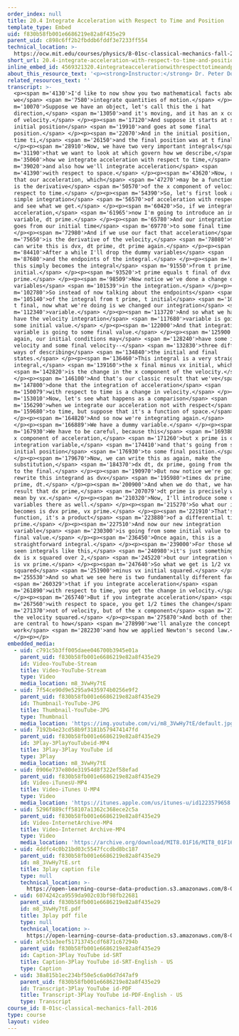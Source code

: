 ```yaml
---
order_index: null
title: 20.4 Integrate Acceleration with Respect to Time and Position
template_type: Embed
uid: f830b58fb001e6686219e82a8f435e29
parent_uid: c898c6ff2b2fbddb6fddf3e7233ff554
technical_location: >-
  https://ocw.mit.edu/courses/physics/8-01sc-classical-mechanics-fall-2016/week-7-kinetic-energy-and-work/20.4-integrate-acceleration-with-respect-to-time-and-position/20.4-integrate-acceleration-with-respect-to-time-and-position
short_url: 20.4-integrate-acceleration-with-respect-to-time-and-position
inline_embed_id: 4569321320.4integrateaccelerationwithrespecttotimeandposition36027329
about_this_resource_text: '<p><strong>Instructor:</strong> Dr. Peter Dourmashkin</p>'
related_resources_text: ''
transcript: >-
  <p><span m='4130'>I'd like to now show you two mathematical facts about how
  we</span> <span m='7580'>integrate quantities of motion.</span> </p><p><span
  m='10070'>Suppose we have an object, let's call this the i hat
  direction,</span> <span m='13050'>and it's moving, and it has an x component
  of velocity.</span> </p><p><span m='17120'>And suppose it starts at some
  initial position</span> <span m='19910'>and goes at some final
  position.</span> </p><p><span m='22070'>And in the initial position, it was at
  time ti,</span> <span m='26150'>and the final position was at t final.</span>
  </p><p><span m='28910'>Now, we have two very important integrals</span> <span
  m='31190'>that we want to look at which govern how we describe,</span> <span
  m='35060'>how we integrate acceleration with respect to time,</span> <span
  m='39020'>and also how we'll integrate acceleration</span> <span
  m='41390'>with respect to space.</span> </p><p><span m='43620'>Now, recall
  that our acceleration, which</span> <span m='47270'>may be a function of time,
  is the derivative</span> <span m='50570'>of the x component of velocity with
  respect to time.</span> </p><p><span m='54390'>So, let's first look at a
  simple integration</span> <span m='56570'>of acceleration with respect to time
  and see what we get.</span> </p><p><span m='60420'>So, if we integrate
  acceleration,</span> <span m='61965'>now I'm going to introduce an integration
  variable, dt prime.</span> </p><p><span m='65780'>And our integration variable
  goes from our initial time</span> <span m='69770'>to some final time.</span>
  </p><p><span m='72980'>And if we use our fact that acceleration</span> <span
  m='75650'>is the derivative of the velocity,</span> <span m='78080'>then we
  can write this is dvx, dt prime, dt prime again.</span> </p><p><span
  m='84410'>After a while I'll drop the dummy variables</span> <span
  m='87680'>and the endpoints of the integral.</span> </p><p><span m='89150'>And
  this simply becomes the integral</span> <span m='91550'>from t prime, t
  initial.</span> </p><p><span m='93520'>t prime equals t final of dvx
  prime.</span> </p><p><span m='98509'>Now notice we've done a change of
  variables</span> <span m='101539'>in the integration.</span> </p><p><span
  m='102780'>So instead of now talking about the endpoints</span> <span
  m='105140'>of the integral from t prime, t initial</span> <span m='107570'>to
  t final, now what we're doing is we changed our integration</span> <span
  m='112340'>variable.</span> </p><p><span m='113720'>And so what we have is, we
  have the velocity integration</span> <span m='117680'>variable is going from
  some initial value.</span> </p><p><span m='122000'>And that integration
  variable is going to some final value.</span> </p><p><span m='125900'>So
  again, our initial conditions may</span> <span m='128240'>have some initial
  velocity and some final velocity--</span> <span m='132830'>three different
  ways of describing</span> <span m='134840'>the initial and final
  states.</span> </p><p><span m='136460'>This integral is a very straightforward
  integral,</span> <span m='139160'>the x final minus vx initial, which</span>
  <span m='142820'>is the change in the x component of the velocity.</span>
  </p><p><span m='146100'>And that's our classic result that we've</span> <span
  m='147800'>done that the integration of acceleration</span> <span
  m='150079'>with respect to time is a change in velocity.</span> </p><p><span
  m='153010'>Now, let's see what happens as a comparison</span> <span
  m='156290'>when we integrate our acceleration not with respect</span> <span
  m='159680'>to time, but suppose that it's a function of space.</span>
  </p><p><span m='164820'>And so now we're integrating again.</span>
  </p><p><span m='166889'>We have a dummy variable.</span> </p><p><span
  m='167930'>We have to be careful, because this</span> <span m='169388'>is the
  x component of acceleration,</span> <span m='171260'>but x prime is our
  integration variable,</span> <span m='174410'>and that's going from some
  initial position</span> <span m='176930'>to some final position.</span>
  </p><p><span m='179670'>Now, we can write this as again, make the
  substitution,</span> <span m='184370'>dx dt, dx prime, going from the initial
  to the final.</span> </p><p><span m='190970'>But now notice we're going to
  rewrite this integrand as dvx</span> <span m='195980'>times dx prime, dt
  prime, dt.</span> </p><p><span m='200900'>And when we do that, we have this
  result that dx prime,</span> <span m='207079'>dt prime is precisely what we
  mean by vx.</span> </p><p><span m='210320'>Now, I'll introduce some dummy
  variables there as well.</span> </p><p><span m='215270'>So what our integrand
  becomes is dvx prime, vx prime.</span> </p><p><span m='221910'>That's not a
  function, it's a product</span> <span m='223880'>of a differential times vx
  prime.</span> </p><p><span m='227510'>And now our new integration
  variable</span> <span m='230300'>is going from some initial value to some
  final value.</span> </p><p><span m='236450'>Once again, this is a
  straightforward integral.</span> </p><p><span m='239000'>For those who haven't
  seen integrals like this,</span> <span m='240980'>it's just something like x
  dx is x squared over 2,</span> <span m='245220'>but our integration variable
  is vx prime.</span> </p><p><span m='247640'>So what we get is 1/2 vx final
  squared</span> <span m='251900'>minus vx initial squared.</span> </p><p><span
  m='255530'>And so what we see here is two fundamentally different facts</span>
  <span m='260329'>that if you integrate acceleration</span> <span
  m='261890'>with respect to time, you get the change in velocity.</span>
  </p><p><span m='265740'>But if you integrate acceleration</span> <span
  m='267560'>with respect to space, you get 1/2 times the change</span> <span
  m='271370'>not of velocity, but of the x component</span> <span m='273950'>of
  the velocity squared.</span> </p><p><span m='275870'>And both of these facts
  are central to how</span> <span m='278990'>we'll analyze the concept of
  work</span> <span m='282230'>and how we applied Newton's second law.</span>
  </p><p></p>
embedded_media:
  - uid: c791c5b3ff005daee046700b3945e01a
    parent_uid: f830b58fb001e6686219e82a8f435e29
    id: Video-YouTube-Stream
    title: Video-YouTube-Stream
    type: Video
    media_location: m8_3VwHy7tE
  - uid: 7f54ce90d9e5295a9435974b0256e9f2
    parent_uid: f830b58fb001e6686219e82a8f435e29
    id: Thumbnail-YouTube-JPG
    title: Thumbnail-YouTube-JPG
    type: Thumbnail
    media_location: 'https://img.youtube.com/vi/m8_3VwHy7tE/default.jpg'
  - uid: 7192b4e23cd58b9f3181b579474147fd
    parent_uid: f830b58fb001e6686219e82a8f435e29
    id: 3Play-3PlayYouTubeid-MP4
    title: 3Play-3Play YouTube id
    type: 3Play
    media_location: m8_3VwHy7tE
  - uid: 0906e737e80de31954d8f322ef58efad
    parent_uid: f830b58fb001e6686219e82a8f435e29
    id: Video-iTunesU-MP4
    title: Video-iTunes U-MP4
    type: Video
    media_location: 'https://itunes.apple.com/us/itunes-u/id1223579658'
  - uid: 5296f889cff58107a1362c368ece2c5a
    parent_uid: f830b58fb001e6686219e82a8f435e29
    id: Video-InternetArchive-MP4
    title: Video-Internet Archive-MP4
    type: Video
    media_location: 'https://archive.org/download/MIT8.01F16/MIT8_01F16_L20v04_360p.mp4'
  - uid: 4ddfc4c0b21bd03c5547fccdbd8bc187
    parent_uid: f830b58fb001e6686219e82a8f435e29
    id: m8_3VwHy7tE.srt
    title: 3play caption file
    type: null
    technical_location: >-
      https://open-learning-course-data-production.s3.amazonaws.com/8-01sc-classical-mechanics-fall-2016/4ddfc4c0b21bd03c5547fccdbd8bc187_m8_3VwHy7tE.srt
  - uid: 6074242ca9559da902c03bf98fb22681
    parent_uid: f830b58fb001e6686219e82a8f435e29
    id: m8_3VwHy7tE.pdf
    title: 3play pdf file
    type: null
    technical_location: >-
      https://open-learning-course-data-production.s3.amazonaws.com/8-01sc-classical-mechanics-fall-2016/6074242ca9559da902c03bf98fb22681_m8_3VwHy7tE.pdf
  - uid: afc51e3eef51713745cdf6871c67294b
    parent_uid: f830b58fb001e6686219e82a8f435e29
    id: Caption-3Play YouTube id-SRT
    title: Caption-3Play YouTube id-SRT-English - US
    type: Caption
  - uid: 38a815b1ec234bf50e5c6a06d7d47af9
    parent_uid: f830b58fb001e6686219e82a8f435e29
    id: Transcript-3Play YouTube id-PDF
    title: Transcript-3Play YouTube id-PDF-English - US
    type: Transcript
course_id: 8-01sc-classical-mechanics-fall-2016
type: course
layout: video
---
```

